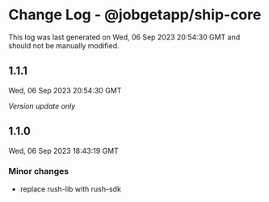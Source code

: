# Change Log - @jobgetapp/ship-core

This log was last generated on Wed, 06 Sep 2023 20:54:30 GMT and should not be manually modified.

## 1.1.1
Wed, 06 Sep 2023 20:54:30 GMT

_Version update only_

## 1.1.0
Wed, 06 Sep 2023 18:43:19 GMT

### Minor changes

- replace rush-lib with rush-sdk

